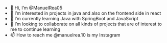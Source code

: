 - 👋 Hi, I’m @ManuelRea05
- 👀 I’m interested in projects in java and also on the frontend side in react
- 🌱 I’m currently learning Java with SpringBoot and JavaScript
- 💞️ I’m looking to collaborate on all kinds of projects that are of interest to me to continue learning
- 📫 How to reach me @manuelrea.10 is my Instagram

<!---
ManuelRea05/ManuelRea05 is a ✨ special ✨ repository because its `README.md` (this file) appears on your GitHub profile.
You can click the Preview link to take a look at your changes.
--->
